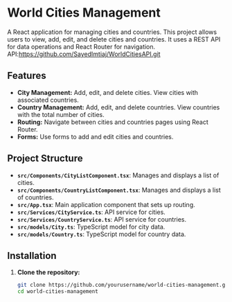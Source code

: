 # World Cities Management

A React application for managing cities and countries. This project allows users to view, add, edit, and delete cities and countries. It uses a REST API for data operations and React Router for navigation.
API:https://github.com/SayedImtiaj/WorldCitiesAPI.git
## Features

- **City Management:** Add, edit, and delete cities. View cities with associated countries.
- **Country Management:** Add, edit, and delete countries. View countries with the total number of cities.
- **Routing:** Navigate between cities and countries pages using React Router.
- **Forms:** Use forms to add and edit cities and countries.

## Project Structure

- **`src/Components/CityListComponent.tsx`**: Manages and displays a list of cities.
- **`src/Components/CountryListComponent.tsx`**: Manages and displays a list of countries.
- **`src/App.tsx`**: Main application component that sets up routing.
- **`src/Services/CityService.ts`**: API service for cities.
- **`src/Services/CountryService.ts`**: API service for countries.
- **`src/models/City.ts`**: TypeScript model for city data.
- **`src/models/Country.ts`**: TypeScript model for country data.

## Installation

1. **Clone the repository:**
   ```bash
   git clone https://github.com/yourusername/world-cities-management.git
   cd world-cities-management
